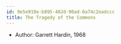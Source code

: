 ```yaml
---
id: 9e5e919e-b895-402d-90ad-0a74c2eadccc
title: The Tragedy of the Commons
---
```


- Author: Garrett Hardin, 1968
